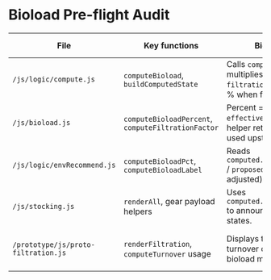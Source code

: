 # Bioload Pre-flight Audit

| File | Key functions | Bioload % handling | Flow/turnover applied to |
| --- | --- | --- | --- |
| `/js/logic/compute.js` | `computeBioload`, `buildComputedState` | Calls `computeBioloadPercent` then multiplies result by `filtration.totalFactor`, inflating % when filters add flow. | ❌ Numerator (load) via `value * filtration.totalFactor` |
| `/js/bioload.js` | `computeBioloadPercent`, `computeFiltrationFactor` | Percent = `totalGE / effectiveGallons * 100`; filtration helper returns multiplier (0.9–1.1) used upstream. | ❌ Intended multiplier feeds numerator when consumed by `computeBioload`. |
| `/js/logic/envRecommend.js` | `computeBioloadPct`, `computeBioloadLabel` | Reads `computed.bioload.currentPercent` / `proposedPercent` (already flow-adjusted) to render meter/badges. | ❌ Receives numerator-inflated percent from compute module. |
| `/js/stocking.js` | `renderAll`, gear payload helpers | Uses `computed.bioload.proposedPercent` to announce status and set UI states. | ❌ Flow multiplier already baked into provided percent. |
| `/prototype/js/proto-filtration.js` | `renderFiltration`, `computeTurnover` usage | Displays total rated GPH and turnover chip; does not adjust bioload math itself. | ✅ Only denominator context (turnover display), no load multiplier applied. |
